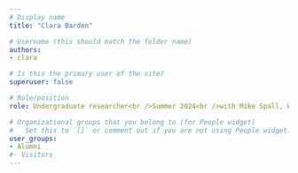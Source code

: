 ```yaml
---
# Display name
title: "Clara Barden"

# Username (this should match the folder name)
authors:
- clara

# Is this the primary user of the site?
superuser: false

# Role/position
role: Undergraduate researcher<br />Summer 2024<br />with Mike Spall, WHOI

# Organizational groups that you belong to (for People widget)
#   Set this to `[]` or comment out if you are not using People widget.
user_groups:
- Alumni
#- Visitors
---
```

